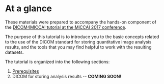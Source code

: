 # At a glance

These materials were prepared to accompany the hands-on component of the [DICOM4MICCAI tutorial at the MICCAI 2017 conference](http://qiicr.org/dicom4miccai/).

The purpose of this tutorial is to introduce you to the basic concepts related to the use of the DICOM standard for storing quantitative image analysis results, and the tools that you may find helpful to work with the resulting datasets.

The tutorial is organized into the following sections:

1. [Prerequisites](gitbook/prerequisites.md)
2. DICOM for storing analysis results -- **COMING SOON!**



